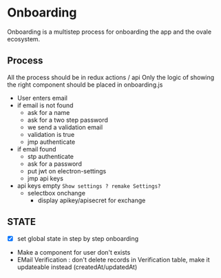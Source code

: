 # Onboarding

Onboarding is a multistep process for onboarding the app and the ovale ecosystem.

## Process

All the process should be in redux actions / api
Only the logic of showing the right component should be placed in onboarding.js

* User enters email
* if email is not found
    * ask for a name
    * ask for a two step password
    * we send a validation email
    * validation is true
    * jmp authenticate
* if email found
    * stp authenticate
    * ask for a password
    * put jwt on electron-settings
    * jmp api keys
* api keys empty  `Show settings ? remake Settings?`
    * selectbox onchange
        * display apikey/apisecret for exchange


## STATE

* [x] set global state in step by step onboarding
* Make a component for user don't exists
* EMail Verification : don't delete records in Verification table, make it updateable instead (createdAt/updatedAt)